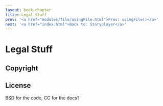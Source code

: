 ```yaml
---
layout: book-chapter
title: Legal Stuff
prev: '<a href="modules/file/usingFile.html">Prev: usingFile()</a>'
next: '<a href="index.html">Back to: Storyplayer</a>'
---
```

# Legal Stuff

## Copyright

## License

BSD for the code, CC for the docs?